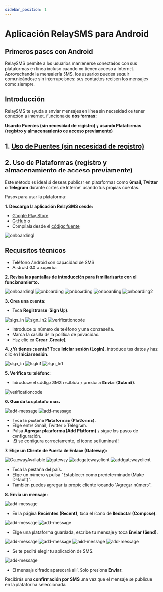 ```yaml
---
sidebar_position: 1
---
```


# Aplicación RelaySMS para Android

## Primeros pasos con Android

RelaySMS permite a los usuarios mantenerse conectados con sus plataformas en línea incluso cuando no tienen acceso a Internet. Aprovechando la mensajería SMS, los usuarios pueden seguir comunicándose sin interrupciones: sus contactos reciben los mensajes como siempre.

## Introducción

RelaySMS te ayuda a enviar mensajes en línea sin necesidad de tener conexión a Internet. Funciona de **dos formas:**

**Usando Puentes (sin necesidad de registro) y usando Plataformas (registro y almacenamiento de acceso previamente)**

## 1. [Uso de Puentes (sin necesidad de registro)](/docs/Bridges%20Tutorial/Bridges#using-bridges-no-sign-up-required)

## 2. Uso de Plataformas (registro y almacenamiento de acceso previamente)

Este método es ideal si deseas publicar en plataformas como **Gmail, Twitter o Telegram** durante cortes de Internet usando tus propias cuentas.

Pasos para usar la plataforma:

**1. Descarga la aplicación RelaySMS desde:**

- [Google Play Store](https://play.google.com/store/apps/details?id=com.afkanerd.sw0b)
- [GitHub](https://github.com/smswithoutborders/SMSwithoutBorders-Android/releases/tag/v1.0) o
- Compílala desde el [código fuente](https://github.com/smswithoutborders/SMSwithoutBorders-Android)

<img src="/Android/Playstore.png" alt="onboarding1" class="resized-image"/>

## Requisitos técnicos
- Teléfono Android con capacidad de SMS
- Android 6.0 o superior

**2. Revisa las pantallas de introducción para familiarizarte con el funcionamiento.**

<img src="/Android/gettingstarted.png" alt="onboarding1" class="resized-image"/>
<img src="/Android/skip.png" alt="onboarding" class="resized-image"/>
<img src="/Android/skip1.png" alt="onboarding" class="resized-image"/>
<img src="/Android/skip2.png" alt="onboarding" class="resized-image"/>
<img src="/Android/finish.png" alt="onboarding2" class="resized-image"/>

**3. Crea una cuenta:**

- Toca **Registrarse (Sign Up)**.
<img src="/Android/pick.png" alt="sign_in" class="resized-image"/>
<img src="/Android/createaccount.png" alt="sign_in2" class="resized-image"/>
<img src="/Android/verificationcode.png" alt="verificationcode" class="resized-image"/>

- Introduce tu número de teléfono y una contraseña.
- Marca la casilla de la política de privacidad.
- Haz clic en **Crear (Create)**.

**4. ¿Ya tienes cuenta?** Toca **Iniciar sesión (Login)**, introduce tus datos y haz clic en **Iniciar sesión**.

<img src="/Android/pick.png" alt="sign_in" class="resized-image" />
<img src="/Android/login.png" alt="login1" class="resized-image" />
<img src="/Android/login1.png" alt="sign_in1" class="resized-image" />

**5. Verifica tu teléfono:**

- Introduce el código SMS recibido y presiona **Enviar (Submit)**.

<img src="/Android/verificationcode.png" alt="verificationcode" class="resized-image"/>

**6. Guarda tus plataformas:**

<img src="/Android/GatewayNumber(1).png" alt="add-message" class="resized-image"/>
<img src="/Android/addPlateform.png" alt="add-message" class="resized-image"/>

- Toca la pestaña **Plataformas (Platforms)**.
- Elige entre Gmail, Twitter o Telegram.
- Pulsa **Agregar plataforma (Add Platform)** y sigue los pasos de configuración.
- ¡Si se configura correctamente, el ícono se iluminará!

**7. Elige un Cliente de Puerta de Enlace (Gateway):**

<img src="/Android/1.png" alt="GatewayAvailable" class="resized-image"/>
<img src="/Android/GateWay2.png" alt="gateway" class="resized-image" />
<img src="/Android/addgateway.png" alt="addgatewayclient" class="resized-image"/>
<img src="/Android/addgateway2.png" alt="addgatewayclient" class="resized-image"/>

- Toca la pestaña del país.
- Elige un número y pulsa "Establecer como predeterminado (Make Default)".
- También puedes agregar tu propio cliente tocando "Agregar número".

**8. Envía un mensaje:**

<img src="/Android/welcome.png" alt="add-message" class="resized-image"/>

- En la página **Recientes (Recent)**, toca el ícono de **Redactar (Compose)**.

<img src="/Android/GatewayNumber(1).png" alt="add-message" class="resized-image"/>
<img src="/Android/addPlateform.png" alt="add-message" class="resized-image"/>

- Elige una plataforma guardada, escribe tu mensaje y toca **Enviar (Send)**.

<img src="/Android/Continue.png" alt="add-message" class="resized-image"/>
<img src="/Android/Gmail.png" alt="add-message" class="resized-image"/>
<img src="/Android/Telegram.png" alt="add-message" class="resized-image"/>
<img src="/Android/Twitter.png" alt="add-message" class="resized-image"/>

- Se te pedirá elegir tu aplicación de SMS.

<img src="/Android/smsapp.png" alt="add-message" class="resized-image"/>

- El mensaje cifrado aparecerá allí. Solo presiona **Enviar**.

Recibirás una **confirmación por SMS** una vez que el mensaje se publique en la plataforma seleccionada.
